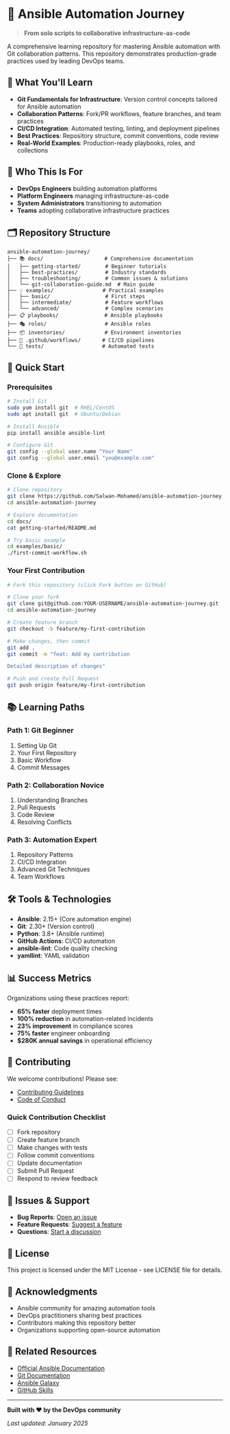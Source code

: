 # 🚀 Ansible Automation Journey

> **From solo scripts to collaborative infrastructure-as-code**

A comprehensive learning repository for mastering Ansible automation with Git collaboration patterns. This repository demonstrates production-grade practices used by leading DevOps teams.

## 📖 What You'll Learn

- **Git Fundamentals for Infrastructure**: Version control concepts tailored for Ansible automation
- **Collaboration Patterns**: Fork/PR workflows, feature branches, and team practices
- **CI/CD Integration**: Automated testing, linting, and deployment pipelines
- **Best Practices**: Repository structure, commit conventions, code review
- **Real-World Examples**: Production-ready playbooks, roles, and collections

## 🎯 Who This Is For

- **DevOps Engineers** building automation platforms
- **Platform Engineers** managing infrastructure-as-code
- **System Administrators** transitioning to automation
- **Teams** adopting collaborative infrastructure practices

## 🗂️ Repository Structure

```
ansible-automation-journey/
├── 📚 docs/                    # Comprehensive documentation
│   ├── getting-started/        # Beginner tutorials
│   ├── best-practices/         # Industry standards
│   ├── troubleshooting/        # Common issues & solutions
│   └── git-collaboration-guide.md  # Main guide
├── 💡 examples/                # Practical examples
│   ├── basic/                  # First steps
│   ├── intermediate/           # Feature workflows
│   └── advanced/               # Complex scenarios
├── 📋 playbooks/               # Ansible playbooks
├── 🎭 roles/                   # Ansible roles
├── 📦 inventories/             # Environment inventories
├── 🔧 .github/workflows/       # CI/CD pipelines
└── 🧪 tests/                   # Automated tests
```

## 🚀 Quick Start

### Prerequisites

```bash
# Install Git
sudo yum install git  # RHEL/CentOS
sudo apt install git  # Ubuntu/Debian

# Install Ansible
pip install ansible ansible-lint

# Configure Git
git config --global user.name "Your Name"
git config --global user.email "you@example.com"
```

### Clone & Explore

```bash
# Clone repository
git clone https://github.com/Salwan-Mohamed/ansible-automation-journey.git
cd ansible-automation-journey

# Explore documentation
cd docs/
cat getting-started/README.md

# Try basic example
cd examples/basic/
./first-commit-workflow.sh
```

### Your First Contribution

```bash
# Fork this repository (click Fork button on GitHub)

# Clone your fork
git clone git@github.com:YOUR-USERNAME/ansible-automation-journey.git
cd ansible-automation-journey

# Create feature branch
git checkout -b feature/my-first-contribution

# Make changes, then commit
git add .
git commit -m "feat: Add my contribution

Detailed description of changes"

# Push and create Pull Request
git push origin feature/my-first-contribution
```

## 📚 Learning Paths

### Path 1: Git Beginner
1. Setting Up Git
2. Your First Repository
3. Basic Workflow
4. Commit Messages

### Path 2: Collaboration Novice
1. Understanding Branches
2. Pull Requests
3. Code Review
4. Resolving Conflicts

### Path 3: Automation Expert
1. Repository Patterns
2. CI/CD Integration
3. Advanced Git Techniques
4. Team Workflows

## 🛠️ Tools & Technologies

- **Ansible**: 2.15+ (Core automation engine)
- **Git**: 2.30+ (Version control)
- **Python**: 3.8+ (Ansible runtime)
- **GitHub Actions**: CI/CD automation
- **ansible-lint**: Code quality checking
- **yamllint**: YAML validation

## 📊 Success Metrics

Organizations using these practices report:

- **65% faster** deployment times
- **100% reduction** in automation-related incidents
- **23% improvement** in compliance scores
- **75% faster** engineer onboarding
- **$280K annual savings** in operational efficiency

## 🤝 Contributing

We welcome contributions! Please see:

- [Contributing Guidelines](CONTRIBUTING.md)
- [Code of Conduct](CODE_OF_CONDUCT.md)

### Quick Contribution Checklist

- [ ] Fork repository
- [ ] Create feature branch
- [ ] Make changes with tests
- [ ] Follow commit conventions
- [ ] Update documentation
- [ ] Submit Pull Request
- [ ] Respond to review feedback

## 🐛 Issues & Support

- **Bug Reports**: [Open an issue](https://github.com/Salwan-Mohamed/ansible-automation-journey/issues/new)
- **Feature Requests**: [Suggest a feature](https://github.com/Salwan-Mohamed/ansible-automation-journey/issues/new)
- **Questions**: [Start a discussion](https://github.com/Salwan-Mohamed/ansible-automation-journey/discussions)

## 📜 License

This project is licensed under the MIT License - see LICENSE file for details.

## 🙏 Acknowledgments

- Ansible community for amazing automation tools
- DevOps practitioners sharing best practices
- Contributors making this repository better
- Organizations supporting open-source automation

## 🔗 Related Resources

- [Official Ansible Documentation](https://docs.ansible.com/)
- [Git Documentation](https://git-scm.com/doc)
- [Ansible Galaxy](https://galaxy.ansible.com/)
- [GitHub Skills](https://skills.github.com/)

---

**Built with ❤️ by the DevOps community**

*Last updated: January 2025*
